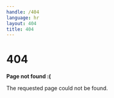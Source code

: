 ```yaml
---
handle: /404
language: hr
layout: 404
title: 404
---
```


# 404

**Page not found :(**

The requested page could not be found.
